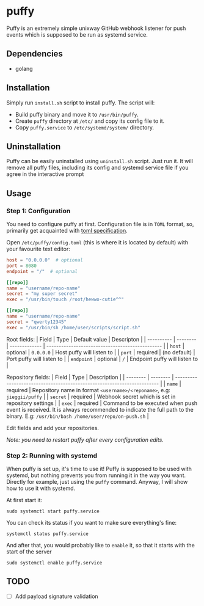 # puffy
Puffy is an extremely simple unixway GitHub webhook listener for push events which is supposed to be run as systemd service.

## Dependencies
* golang

## Installation
Simply run `install.sh` script to install puffy. The script will:
* Build puffy binary and move it to `/usr/bin/puffy`.
* Create `puffy` directory at `/etc/` and copy its config file to it.
* Copy `puffy.service` to `/etc/systemd/system/` directory.

## Uninstallation
Puffy can be easily uninstalled using `uninstall.sh` script. Just run it.
It will remove all puffy files, including its config and systemd service file 
if you agree in the interactive prompt

## Usage
### Step 1: Configuration
You need to configure puffy at first. Configuration file is in `TOML` format, so, 
primarily get acquainted with [toml specification](https://github.com/kezhuw/toml-spec).

Open `/etc/puffy/config.toml` (this is where it is located by default) with your favourite text editor:
```toml
host = "0.0.0.0"  # optional
port = 8080
endpoint = "/"  # optional

[[repo]]
name = "username/repo-name"
secret = "my super secret"
exec = "/usr/bin/touch /root/hewwo-cutie^^"

[[repo]]
name = "username/repo-name"
secret = "qwerty12345"
exec = "/usr/bin/sh /home/user/scripts/script.sh"
```

Root fields:
| Field      | Type     | Default value | Descripton                                      |
| ---------- | -------- | ------------- | ----------------------------------------------- |
| `host`     | optional | `0.0.0.0`     | Host puffy will listen to                       |
| `port`     | required | (no default)  | Port puffy will listen to                       |
| `endpoint` | optional | `/`           | Endpoint puffy will listen to                   |

Repository fields:
| Field    | Type     | Description                                                             |
| -------- | -------- | ----------------------------------------------------------------------- |
| `name`   | required | Repository name in format `<username>/<reponame>`, e.g: `jieggii/puffy` |
| `secret` | required | Webhook secret which is set in repository settings                      |
| `exec`   | required | Command to be executed when push event is received. It is always recommended to indicate the full path to the binary. E.g: `/usr/bin/bash /home/user/repo/on-push.sh` |


Edit fields and add your repositories.

_Note: you need to restart puffy after every configuration edits._

### Step 2: Running with systemd
When puffy is set up, it's time to use it! Puffy is supposed to be used with systemd, 
but nothing prevents you from running it in the way you want. 
Directly for example, just using the `puffy` command. Anyway, I will show how to use it with systemd.

At first start it:

`sudo systemctl start puffy.service`

You can check its status if you want to make sure everything's fine:

`systemctl status puffy.service`

And after that, you would probably like to `enable` it, so that it starts with the start of the server

`sudo systemctl enable puffy.service`

## TODO
- [ ] Add payload signature validation
